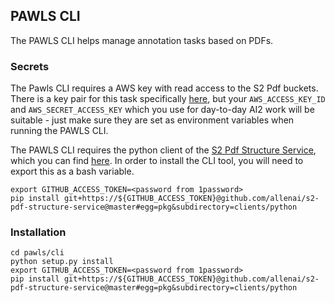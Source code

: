 ## PAWLS CLI

The PAWLS CLI helps manage annotation tasks based on PDFs.

### Secrets

The Pawls CLI requires a AWS key with read access to the S2 Pdf buckets. There is a key pair for this task specifically [here](https://allenai.1password.com/vaults/4736qu2dqfkjjxqs63w4c2gwt4/allitems/yq475h75a2zaeuh4zhq23otkki), but your `AWS_ACCESS_KEY_ID` and `AWS_SECRET_ACCESS_KEY` which you use for day-to-day AI2 work will
be suitable - just make sure they are set as environment variables when running the PAWLS CLI.

The PAWLS CLI requires the python client of the [S2 Pdf Structure Service](https://github.com/allenai/s2-pdf-structure-service),
which you can find [here](https://allenai.1password.com/vaults/4736qu2dqfkjjxqs63w4c2gwt4/allitems/i73dbwizxzlu2savgd2pbrzyzq).
In order to install the CLI tool, you will need to export this as a bash variable.

```
export GITHUB_ACCESS_TOKEN=<password from 1password>
pip install git+https://${GITHUB_ACCESS_TOKEN}@github.com/allenai/s2-pdf-structure-service@master#egg=pkg&subdirectory=clients/python
```


### Installation

```
cd pawls/cli
python setup.py install
export GITHUB_ACCESS_TOKEN=<password from 1password>
pip install git+https://${GITHUB_ACCESS_TOKEN}@github.com/allenai/s2-pdf-structure-service@master#egg=pkg&subdirectory=clients/python
```
